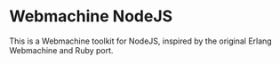 # Webmachine NodeJS

This is a Webmachine toolkit for NodeJS, inspired by the original Erlang Webmachine and Ruby port.